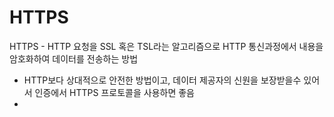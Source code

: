 # HTTPS
HTTPS - HTTP 요청을 SSL 혹은 TSL라는 알고리즘으로 HTTP 통신과정에서 내용을 암호화하여 데이터를 전송하는 방법
- HTTP보다 상대적으로 안전한 방법이고, 데이터 제공자의 신원을 보장받을수 있어서 인증에서 HTTPS 프로토콜을 사용하면 좋음
- 